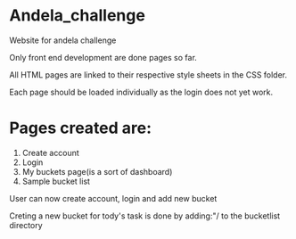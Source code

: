 # Andela_challenge
Website for andela challenge 

Only front end development are done pages so far.

All HTML pages are linked to their respective style sheets in the CSS folder.

Each page should be loaded individually as the login does not yet work.

# Pages created are:
  1. Create account
  2. Login
  3. My buckets page(is a sort of dashboard)
  4. Sample bucket list
  
User can now create account, login and add new bucket


Creting a new bucket for tody's task is done by adding:"/<newbucketname> to the bucketlist directory
